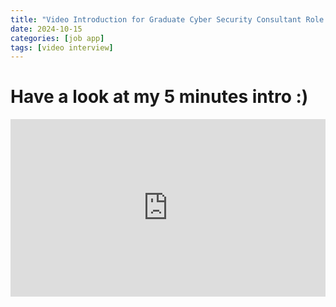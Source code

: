 ```yaml
---
title: "Video Introduction for Graduate Cyber Security Consultant Role at AssuranceLabs"
date: 2024-10-15
categories: [job app]
tags: [video interview]
---
```


# Have a look at my 5 minutes intro :)

<div style="position: relative; padding-bottom: 56.25%; height: 0;"><iframe src="https://www.loom.com/embed/446be56dc511404c82a274660e3c2cae?sid=85b50d77-c730-4dec-a01b-eaf6ca6a3b3c" frameborder="0" webkitallowfullscreen mozallowfullscreen allowfullscreen style="position: absolute; top: 0; left: 0; width: 100%; height: 100%;"></iframe></div>